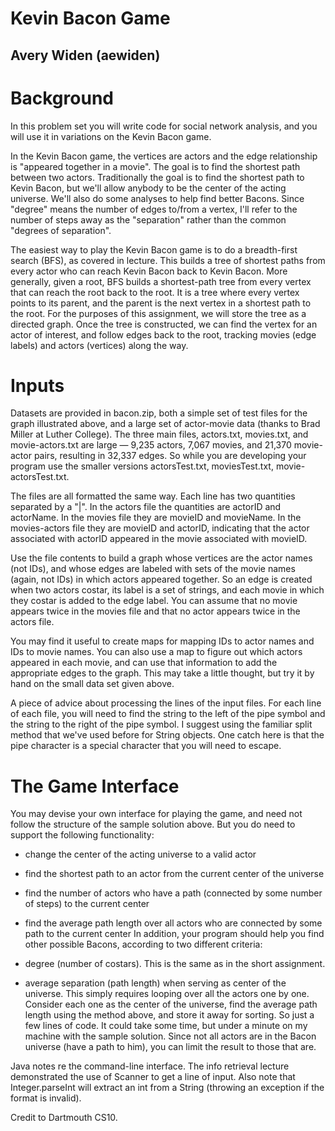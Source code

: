 # Kevin Bacon Game
## Avery Widen (aewiden)

# Background
In this problem set you will write code for social network analysis, and you will use it in variations on the Kevin Bacon game.

In the Kevin Bacon game, the vertices are actors and the edge relationship is "appeared together in a movie". The goal is to find the shortest path between two actors. Traditionally the goal is to find the shortest path to Kevin Bacon, but we'll allow anybody to be the center of the acting universe. We'll also do some analyses to help find better Bacons. Since "degree" means the number of edges to/from a vertex, I'll refer to the number of steps away as the "separation" rather than the common "degrees of separation".

The easiest way to play the Kevin Bacon game is to do a breadth-first search (BFS), as covered in lecture. This builds a tree of shortest paths from every actor who can reach Kevin Bacon back to Kevin Bacon. More generally, given a root, BFS builds a shortest-path tree from every vertex that can reach the root back to the root. It is a tree where every vertex points to its parent, and the parent is the next vertex in a shortest path to the root. For the purposes of this assignment, we will store the tree as a directed graph. Once the tree is constructed, we can find the vertex for an actor of interest, and follow edges back to the root, tracking movies (edge labels) and actors (vertices) along the way.

# Inputs
Datasets are provided in bacon.zip, both a simple set of test files for the graph illustrated above, and a large set of actor-movie data (thanks to Brad Miller at Luther College). The three main files, actors.txt, movies.txt, and movie-actors.txt are large — 9,235 actors, 7,067 movies, and 21,370 movie-actor pairs, resulting in 32,337 edges. So while you are developing your program use the smaller versions actorsTest.txt, moviesTest.txt, movie-actorsTest.txt.

The files are all formatted the same way. Each line has two quantities separated by a "|". In the actors file the quantities are actorID and actorName. In the movies file they are movieID and movieName. In the movies-actors file they are movieID and actorID, indicating that the actor associated with actorID appeared in the movie associated with movieID.

Use the file contents to build a graph whose vertices are the actor names (not IDs), and whose edges are labeled with sets of the movie names (again, not IDs) in which actors appeared together. So an edge is created when two actors costar, its label is a set of strings, and each movie in which they costar is added to the edge label. You can assume that no movie appears twice in the movies file and that no actor appears twice in the actors file.

You may find it useful to create maps for mapping IDs to actor names and IDs to movie names. You can also use a map to figure out which actors appeared in each movie, and can use that information to add the appropriate edges to the graph. This may take a little thought, but try it by hand on the small data set given above.

A piece of advice about processing the lines of the input files. For each line of each file, you will need to find the string to the left of the pipe symbol and the string to the right of the pipe symbol. I suggest using the familiar split method that we've used before for String objects. One catch here is that the pipe character is a special character that you will need to escape.

# The Game Interface
You may devise your own interface for playing the game, and need not follow the structure of the sample solution above. But you do need to support the following functionality:

- change the center of the acting universe to a valid actor
- find the shortest path to an actor from the current center of the universe
- find the number of actors who have a path (connected by some number of steps) to the current center
- find the average path length over all actors who are connected by some path to the current center
In addition, your program should help you find other possible Bacons, according to two different criteria:

- degree (number of costars). This is the same as in the short assignment.
- average separation (path length) when serving as center of the universe. This simply requires looping over all the actors one by one. Consider each one as the center of the universe, find the average path length using the method above, and store it away for sorting. So just a few lines of code. It could take some time, but under a minute on my machine with the sample solution. Since not all actors are in the Bacon universe (have a path to him), you can limit the result to those that are.

Java notes re the command-line interface. The info retrieval lecture demonstrated the use of Scanner to get a line of input. Also note that Integer.parseInt will extract an int from a String (throwing an exception if the format is invalid).

Credit to Dartmouth CS10.
